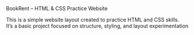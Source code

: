 BookRent – HTML & CSS Practice Website

This is a simple website layout created to practice HTML and CSS skills.  
It’s a basic project focused on structure, styling, and layout experimentation

